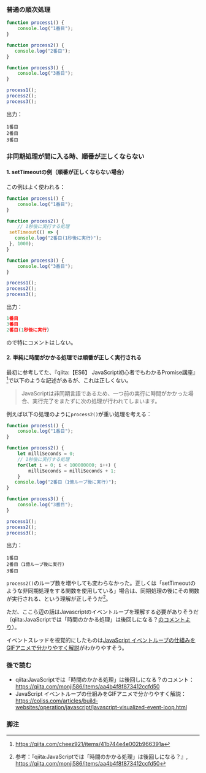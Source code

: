 ### 普通の順次処理
```js
function process1() {
    console.log("1番目");
}

function process2() {
   console.log("2番目");
}

function process3() {
    console.log("3番目");
}

process1();
process2();
process3();
```

出力：
```
1番目
2番目
3番目
```


### 非同期処理が間に入る時、順番が正しくならない
#### 1. setTimeoutの例（順番が正しくならない場合）
この例はよく使われる：

```js
function process1() {
    console.log("1番目");
}

function process2() {
    // 1秒後に実行する処理
 setTimeout(() => {
   console.log("2番目(1秒後に実行)");
 }, 1000);
}

function process3() {
    console.log("3番目");
}

process1();
process2();
process3();
```

出力：
```js
1番目
3番目
2番目(1秒後に実行)
```

ので特にコメントはしない。


#### 2. 単純に時間がかかる処理では順番が正しく実行される

最初に参考してた、『qiita:【ES6】 JavaScript初心者でもわかるPromise講座』[^es6_promise_ko-za]で以下のような記述があるが、これは正しくない。

> JavaScriptは非同期言語であるため、一つ前の実行に時間がかかった場合、実行完了をまたずに次の処理が行われてしまいます。

例えば以下の処理のように`process2()`が重い処理を考える：

```js
function process1() {
    console.log("1番目");
}

function process2() {
    let milliSeconds = 0;
    // 1秒後に実行する処理
    for(let i = 0; i < 100000000; i++) {
        milliSeconds = milliSeconds + 1;
    }
   console.log("2番目（1億ループ後に実行)");
}

function process3() {
    console.log("3番目");
}

process1();
process2();
process3();
```

出力：
```
1番目
2番目（1億ループ後に実行)
3番目
```

`process2()`のループ数を増やしても変わらなかった。正しくは「setTimeoutのような非同期処理をする関数を使用している」場合は、同期処理の後にその関数が実行される、という理解が正しそうだ[^js_atomawashininaru?]。

ただ、ここら辺の話はJavascriptのイベントループを理解する必要がありそうだ（qiita:JavaScriptでは「時間のかかる処理」は後回しになる？[のコメントより](https://qiita.com/monji586/items/aa4b4f8f873412ccfd50)）。

イベントスレッドを視覚的にしたものは[JavaScript イベントループの仕組みをGIFアニメで分かりやすく解説](https://coliss.com/articles/build-websites/operation/javascript/javascript-visualized-event-loop.html)がわかりやすそう。


### 後で読む
- qiita:JavaScriptでは「時間のかかる処理」は後回しになる？のコメント：https://qiita.com/monji586/items/aa4b4f8f873412ccfd50
- JavaScript イベントループの仕組みをGIFアニメで分かりやすく解説：https://coliss.com/articles/build-websites/operation/javascript/javascript-visualized-event-loop.html


### 脚注
[^es6_promise_ko-za]: https://qiita.com/cheez921/items/41b744e4e002b966391a
[^js_atomawashininaru?]: 参考：『qiita:JavaScriptでは「時間のかかる処理」は後回しになる？』, https://qiita.com/monji586/items/aa4b4f8f873412ccfd50

